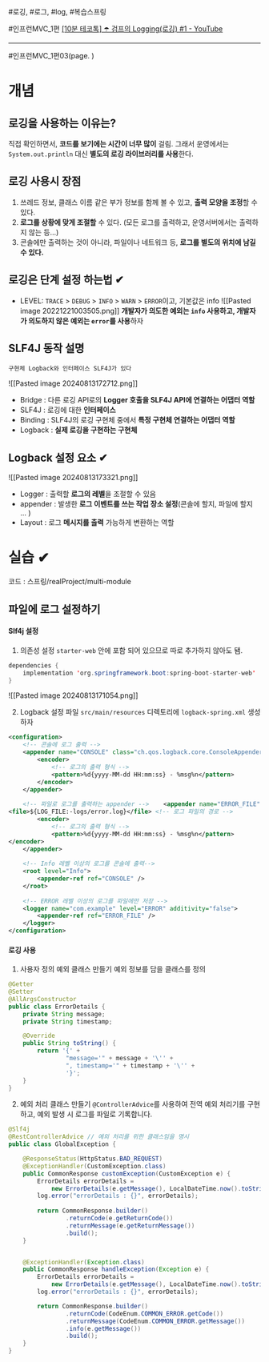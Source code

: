 
#로깅, #로그, #log, #복습스프링

#인프런MVC_1편
[[10분 테코톡] ☂️ 검프의 Logging(로깅) #1 - YouTube](https://www.youtube.com/watch?v=1MD5xbwznlI)

----
#인프런MVC_1편03(page. )

# 개념
## 로깅을 사용하는 이유는?
직접 확인하면서, **코드를 보기에는 시간이 너무 많이** 걸림. 그래서 운영에서는 `System.out.println` 대신 **별도의 로깅 라이브러리를 사용**한다.


## 로깅 사용시 장점
1) 쓰레드 정보, 클래스 이름 같은 부가 정보를 함께 볼 수 있고, **출력 모양을 조정**할 수 있다.
2) **로그를 상황에 맞게 조절할** 수 있다. (모든 로그를 출력하고, 운영서버에서는 출력하지 않는 등...)
3) 콘솔에만 출력하는 것이 아니라, 파일이나 네트워크 등, **로그를 별도의 위치에 남길 수 있다.**

## 로깅은 단계 설정 하는법 ✔
- LEVEL: `TRACE` > `DEBUG` > `INFO` > `WARN` > `ERROR`이고, 기본값은 info
![[Pasted image 20221221003505.png]]
**개발자가 의도한 예외는 `info` 사용하고, 개발자가 의도하지 않은 예외는 `error`를 사용**하자


## SLF4J 동작 설명
```
구현체 Logback와 인터페이스 SLF4J가 있다
```
![[Pasted image 20240813172712.png]]
- Bridge : 다른 로깅 API로의 **Logger 호출을 SLF4J API에 연결하는 어댑터 역할**
- SLF4J : 로깅에 대한 **인터페이스**
- Binding : SLF4J의 로깅 구현체 중에서 **특정 구현체 연결하는 어댑터 역할**
- Logback : **실제 로깅을 구현하는 구현체**

## Logback 설정 요소 ✔
![[Pasted image 20240813173321.png]]
- Logger : 출력할 **로그의 레벨**을 조절할 수 있음
- appender : 발생한 **로그 이벤트를 쓰는 작업 장소 설정**(콘솔에 할지, 파일에 할지 ... )
- Layout : 로그 **메시지를 출력** 가능하게 변환하는 역할


# 실습 ✔
코드 : 스프링/realProject/multi-module
## 파일에 로그 설정하기
#### Slf4j 설정
1) 의존성 설정
`starter-web` 안에 포함 되어 있으므로 따로 추가하지 않아도 됌.
```java
dependencies {  
    implementation 'org.springframework.boot:spring-boot-starter-web'  
}
```

![[Pasted image 20240813171054.png]]

2) Logback 설정 파일
`src/main/resources` 디렉토리에 `logback-spring.xml` 생성하자
```xml
<configuration>  
    <!-- 콘솔에 로그 출력 -->  
    <appender name="CONSOLE" class="ch.qos.logback.core.ConsoleAppender">  
        <encoder>  
            <!-- 로그의 출력 형식 -->  
            <pattern>%d{yyyy-MM-dd HH:mm:ss} - %msg%n</pattern>  
        </encoder>  
    </appender>  
  
    <!-- 파일로 로그를 출력하는 appender -->    <appender name="ERROR_FILE" class="ch.qos.logback.core.FileAppender">   
<file>${LOG_FILE:-logs/error.log}</file> <!-- 로그 파일의 경로 -->  
        <encoder>  
            <!-- 로그의 출력 형식 -->  
            <pattern>%d{yyyy-MM-dd HH:mm:ss} - %msg%n</pattern>   
</encoder>  
    </appender>  
  
    <!-- Info 레벨 이상의 로그를 콘솔에 출력-->  
    <root level="Info">  
        <appender-ref ref="CONSOLE" />  
    </root>  
  
    <!-- ERROR 레벨 이상의 로그를 파일에만 저장 -->  
    <logger name="com.example" level="ERROR" additivity="false">  
        <appender-ref ref="ERROR_FILE" />  
    </logger>  
</configuration>
```


#### 로깅 사용
1) 사용자 정의 예외 클래스 만들기
예외 정보를 담을 클래스를 정의
```java
@Getter
@Setter
@AllArgsConstructor
public class ErrorDetails {
    private String message;
    private String timestamp;

    @Override
    public String toString() {
        return '{' +
                "message='" + message + '\'' +
                ", timestamp='" + timestamp + '\'' +
                '}';
    }
}
```

2) 예외 처리 클래스 만들기
`@ControllerAdvice`를 사용하여 전역 예외 처리기를 구현하고, 예외 발생 시 로그를 파일로 기록합니다.
```java
@Slf4j
@RestControllerAdvice // 예외 처리를 위한 클래스임을 명시
public class GlobalException {

    @ResponseStatus(HttpStatus.BAD_REQUEST)
    @ExceptionHandler(CustomException.class)
    public CommonResponse customException(CustomException e) { 
        ErrorDetails errorDetails = 
	        new ErrorDetails(e.getMessage(), LocalDateTime.now().toString());
        log.error("errorDetails : {}", errorDetails);
        
        return CommonResponse.builder()
                .returnCode(e.getReturnCode())
                .returnMessage(e.getReturnMessage())
                .build();
    }


    @ExceptionHandler(Exception.class)
    public CommonResponse handleException(Exception e) { 
        ErrorDetails errorDetails = 
	        new ErrorDetails(e.getMessage(), LocalDateTime.now().toString());
        log.error("errorDetails : {}", errorDetails);

        return CommonResponse.builder()
                .returnCode(CodeEnum.COMMON_ERROR.getCode())
                .returnMessage(CodeEnum.COMMON_ERROR.getMessage())
                .info(e.getMessage())
                .build();
    }
}
```
